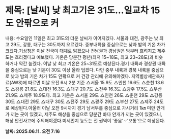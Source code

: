# **제목: [날씨] 낮 최고기온 31도…일교차 15도 안팎으로 커**

  내용: 수요일인 11일은 최고 31도의 더운 날씨가 이어지겠다. 서울과 대전, 광주는 낮 최고 29도, 강릉, 대구는 30도까지 오르겠다. 중부내륙을 중심으로는 낮과 밤의 기온 차가 크겠다.기상청은 이날 전국이 대체로 맑겠으나 전남권과 경남권은 밤부터 흐려지고 제주도는 흐리겠다고 예보했다. 기온은 당분간 평년(최저 15~18도, 최고 23~28도)과 비슷하거나 약간 높겠다. 이날 낮 최고 기온은 25~31도로 예상된다.경기 내륙과 경상권 내륙을 중심으로는 낮 기온이 30도 이상 올라 덥겠다. 다만 중부 내륙과 경북 내륙을 중심으로 낮과 밤의 기온 차가 15도 안팎으로 커 건강 관리에 유의해야겠다. 지역별상세관측자료(AWS)에 따르면 이날 오전 6시 2분 기준 △서울 15.9도 △인천 16.6도 △춘천 13.6도 △강릉 21.8도 △대전 16.3도 △대구 20.7도 △전주 16.3도 △광주 17.5도 △부산 21.9도 △제주 18.9도다. 최고 기온은 △서울 29도 △인천 26도 △춘천 29도 △강릉 30도 △대전 29도 △대구 30도 △전주 29도 △광주 29도 △부산 27도 △제주 24도로 예상된다.아울러 이날 오전 9시까지 경기 남서부를 중심으로 가시거리 1㎞ 미만 안개가 끼는 곳이 있겠고, 제주도 해상을 중심으로 당분간 바다 안개가 끼는 곳이 있겠으니, 해상 안전사고에 주의해야겠다.미세먼지 농도는 전 권역이 '좋음'∼'보통'으로 예상된다.

  **날짜: 2025.06.11. 오전 7:16**